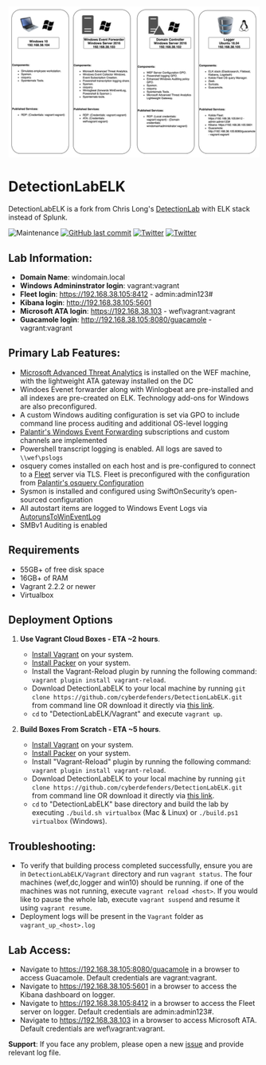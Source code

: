 ![DetectionLab](./img/DetectionLabELK.png)
# DetectionLabELK
DetectionLabELK is a fork from Chris Long's [DetectionLab](https://github.com/clong/DetectionLab) with ELK stack instead of Splunk.


![Maintenance](https://img.shields.io/maintenance/yes/2020.svg?style=flat-square)
[![GitHub last commit](https://img.shields.io/github/last-commit/cyberdefenders/DetectionLabELK.svg?style=flat-square)](https://github.com/cyberdefenders/DetectionLabELK/commit/master)
[![Twitter](https://img.shields.io/twitter/follow/DetectionLab.svg?style=social)](https://twitter.com/DetectionLab)
[![Twitter](https://img.shields.io/twitter/follow/CyberDefenders?style=social)](https://twitter.com/CyberDefenders)


## Lab Information:
* **Domain Name**: windomain.local
* **Windows Admininstrator login**: vagrant:vagrant
* **Fleet login**: https://192.168.38.105:8412 - admin:admin123#
* **Kibana login**: http://192.168.38.105:5601
* **Microsoft ATA login**: https://192.168.38.103 - wef\vagrant:vagrant
* **Guacamole login**: http://192.168.38.105:8080/guacamole - vagrant:vagrant


## Primary Lab Features:
* [Microsoft Advanced Threat Analytics](https://www.microsoft.com/en-us/cloud-platform/advanced-threat-analytics) is installed on the WEF machine, with the lightweight ATA gateway installed on the DC
* Windoes Evenet forwarder along with Winlogbeat are pre-installed and all indexes are pre-created on ELK. Technology add-ons for Windows are also preconfigured.
* A custom Windows auditing configuration is set via GPO to include command line process auditing and additional OS-level logging
* [Palantir's Windows Event Forwarding](http://github.com/palantir/windows-event-forwarding)  subscriptions and custom channels are implemented
* Powershell transcript logging is enabled. All logs are saved to `\\wef\pslogs`
* osquery comes installed on each host and is pre-configured to connect to a [Fleet](https://kolide.co/fleet) server via TLS. Fleet is preconfigured with the configuration from [Palantir's osquery Configuration](https://github.com/palantir/osquery-configuration)
* Sysmon is installed and configured using SwiftOnSecurity’s open-sourced configuration
* All autostart items are logged to Windows Event Logs via [AutorunsToWinEventLog](https://github.com/palantir/windows-event-forwarding/tree/master/AutorunsToWinEventLog)
* SMBv1 Auditing is enabled


## Requirements
* 55GB+ of free disk space
* 16GB+ of RAM
* Vagrant 2.2.2 or newer
* Virtualbox



## Deployment Options
1.  **Use Vagrant Cloud Boxes - ETA ~2 hours**.
    * [Install Vagrant](https://www.vagrantup.com/downloads.html) on your system.
    * [Install Packer](https://packer.io/downloads.html) on your system.
    * Install the Vagrant-Reload plugin by running the following command: `vagrant plugin install vagrant-reload`.
    * Download DetectionLabELK to your local machine by running `git clone https://github.com/cyberdefenders/DetectionLabELK.git` from command line OR download it directly via [this link](https://github.com/cyberdefenders/DetectionLabELK/archive/master.zip).
    * `cd` to "DetectionLabELK/Vagrant" and execute `vagrant up`.

2.  **Build Boxes From Scratch - ETA ~5 hours**. 
    * [Install Vagrant](https://www.vagrantup.com/downloads.html) on your system.
    * [Install Packer](https://packer.io/downloads.html) on your system.
    * Install "Vagrant-Reload" plugin by running the following command: `vagrant plugin install vagrant-reload`.
    * Download DetectionLabELK to your local machine by running `git clone https://github.com/cyberdefenders/DetectionLabELK.git` from command line OR download it directly via [this link](https://github.com/cyberdefenders/DetectionLabELK/archive/master.zip).
    * `cd` to "DetectionLabELK" base directory and build the lab by executing `./build.sh virtualbox` (Mac & Linux) or `./build.ps1 virtualbox` (Windows).
    
    
## Troubleshooting:    
* To verify that building process completed successfully, ensure you are in `DetectionLabELK/Vagrant` directory and run `vagrant status`. The four machines (wef,dc,logger and win10) should be running. if one of the machines was not running, execute `vagrant reload <host>`. If you would like to pause the whole lab, execute `vagrant suspend` and resume it using `vagrant resume`.
* Deployment logs will be present in the `Vagrant` folder as `vagrant_up_<host>.log`


## Lab Access: 
* Navigate to https://192.168.38.105:8080/guacamole in a browser to access Guacamole. Default credentials are vagrant:vagrant.
* Navigate to https://192.168.38.105:5601 in a browser to access the Kibana dashboard on logger.
* Navigate to https://192.168.38.105:8412 in a browser to access the Fleet server on logger. Default credentials are admin:admin123#.
* Navigate to https://192.168.38.103 in a browser to access Microsoft ATA. Default credentials are wef\vagrant:vagrant.

**Support**: If you face any problem, please open a new [issue](https://github.com/cyberdefenders/DetectionLabELK/issues) and provide relevant log file.
